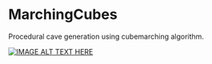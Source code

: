 # MarchingCubes

Procedural cave generation using cubemarching algorithm.

[![IMAGE ALT TEXT HERE](https://img.youtube.com/vi/LJkoo0_ZAi4/maxresdefault.jpg)](https://www.youtube.com/watch?v=LJkoo0_ZAi4)
